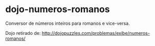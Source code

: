 # dojo-numeros-romanos
Conversor de números inteiros para romanos e vice-versa.

Dojo retirado de: http://dojopuzzles.com/problemas/exibe/numeros-romanos/
